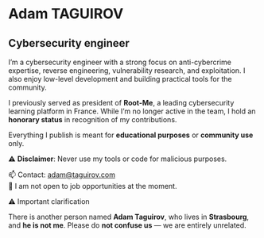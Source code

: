 # Adam TAGUIROV

## Cybersecurity engineer

I’m a cybersecurity engineer with a strong focus on anti-cybercrime expertise, reverse engineering, vulnerability research, and exploitation. I also enjoy low-level development and building practical tools for the community.

I previously served as president of **Root-Me**, a leading cybersecurity learning platform in France. While I’m no longer active in the team, I hold an **honorary status** in recognition of my contributions.

Everything I publish is meant for **educational purposes** or **community use** only.

⚠️ **Disclaimer**: Never use my tools or code for malicious purposes.

📫 Contact: adam@taguirov.com  
🚫 I am not open to job opportunities at the moment.

⚠️ Important clarification

There is another person named **Adam Taguirov**, who lives in **Strasbourg**, and **he is not me**. Please do **not confuse us** — we are entirely unrelated.
